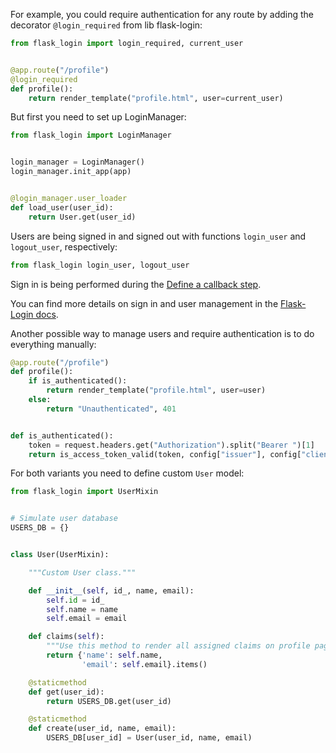 For example, you could require authentication for any route by adding the decorator `@login_required` from lib flask-login:

```py
from flask_login import login_required, current_user


@app.route("/profile")
@login_required
def profile():
    return render_template("profile.html", user=current_user)
```

But first you need to set up LoginManager:

```py
from flask_login import LoginManager


login_manager = LoginManager()
login_manager.init_app(app)


@login_manager.user_loader
def load_user(user_id):
    return User.get(user_id)
```

Users are being signed in and signed out with functions `login_user` and `logout_user`, respectively:

```py
from flask_login login_user, logout_user
```

Sign in is being performed during the [Define a callback step](/docs/guides/sign-into-web-app/python/define-callback/).

You can find more details on sign in and user management in the [Flask-Login docs](https://flask-login.readthedocs.io/en/latest/).

Another possible way to manage users and require authentication is to do everything manually:

```py
@app.route("/profile")
def profile():
    if is_authenticated():
        return render_template("profile.html", user=user)
    else:
        return "Unauthenticated", 401


def is_authenticated():
    token = request.headers.get("Authorization").split("Bearer ")[1]
    return is_access_token_valid(token, config["issuer"], config["client_id"])
```

For both variants you need to define custom `User` model:
```py
from flask_login import UserMixin


# Simulate user database
USERS_DB = {}


class User(UserMixin):

    """Custom User class."""

    def __init__(self, id_, name, email):
        self.id = id_
        self.name = name
        self.email = email

    def claims(self):
        """Use this method to render all assigned claims on profile page."""
        return {'name': self.name,
                'email': self.email}.items()

    @staticmethod
    def get(user_id):
        return USERS_DB.get(user_id)

    @staticmethod
    def create(user_id, name, email):
        USERS_DB[user_id] = User(user_id, name, email)
```
